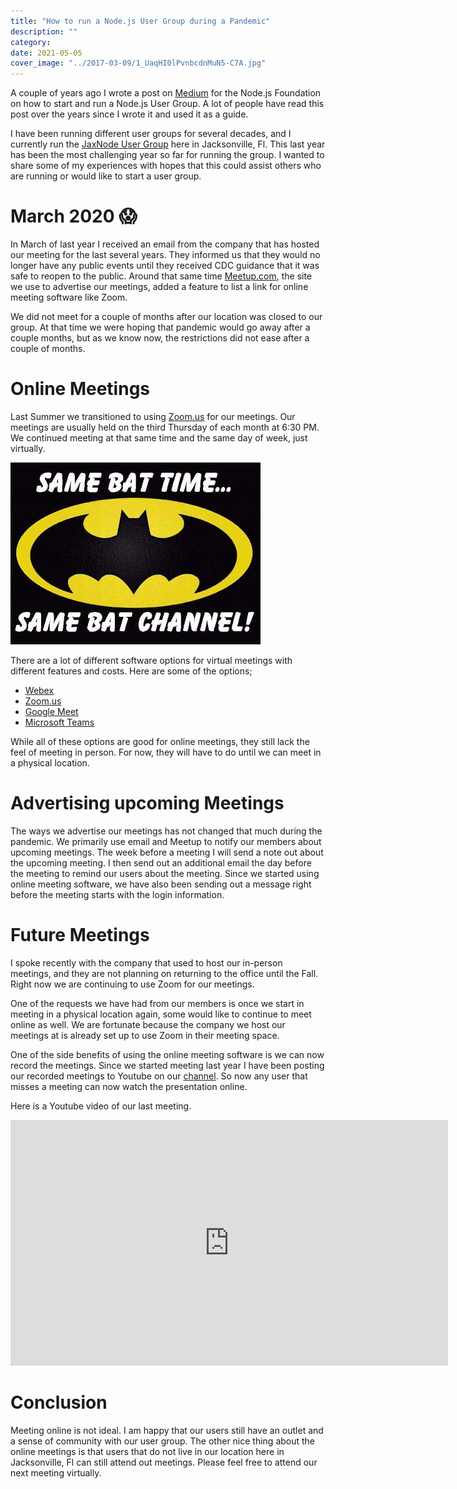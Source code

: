 ```yaml
---
title: "How to run a Node.js User Group during a Pandemic"
description: ""
category: 
date: 2021-05-05
cover_image: "../2017-03-09/1_UaqHI0lPvnbcdnMuN5-C7A.jpg"
---
```


A couple of years ago I wrote a post on [Medium](https://medium.com/the-node-js-collection/how-to-start-a-node-js-user-group-e17399d213b1) for the Node.js Foundation on how to start and run a Node.js User Group. A lot of people have read this post over the years since I wrote it and used it as a guide. 

I have been running different user groups for several decades, and I currently run the [JaxNode User Group](https://www.jaxnode.com) here in Jacksonville, Fl. This last year has been the most challenging year so far for running the group. I wanted to share some of my experiences with hopes that this could assist others who are running or would like to start a user group.

# March 2020 😱

In March of last year I received an email from the company that has hosted our meeting for the last several years. They informed us that they would no longer have any public events until they received CDC guidance that it was safe to reopen to the public. Around that same time [Meetup.com](https://meetup.com), the site we use to advertise our meetings, added a feature to list a link for online meeting software like Zoom.

We did not meet for a couple of months after our location was closed to our group. At that time we were hoping that pandemic would go away after a couple months, but as we know now, the restrictions did not ease after a couple of months. 

# Online Meetings

Last Summer we transitioned to using [Zoom.us](https://zoom.us) for our meetings. Our meetings are usually held on the third Thursday of each month at 6:30 PM. We continued meeting at that same time and the same day of week, just virtually.

![Same Bat Time, Same Bat Channel!!!](./samebattime.jpg)

There are a lot of different software options for virtual meetings with different features and costs. Here are some of the options;

* [Webex](https://www.webex.com/)
* [Zoom.us](https://zoom.us)
* [Google Meet](https://apps.google.com/meet/)
* [Microsoft Teams](https://www.microsoft.com/en-us/microsoft-teams/group-chat-software)

While all of these options are good for online meetings, they still lack the feel of meeting in person. For now, they will have to do until we can meet in a physical location.

# Advertising upcoming Meetings

The ways we advertise our meetings has not changed that much during the pandemic. We primarily use email and Meetup to notify our members about upcoming meetings. The week before a meeting I will send a note out about the upcoming meeting. I then send out an additional email the day before the meeting to remind our users about the meeting. Since we started using online meeting software, we have also been sending out a message right before the meeting starts with the login information.

# Future Meetings

I spoke recently with the company that used to host our in-person meetings, and they are not planning on returning to the office until the Fall. Right now we are continuing to use Zoom for our meetings. 

One of the requests we have had from our members is once we start in meeting in a physical location again, some would like to continue to meet online as well. We are fortunate because the company we host our meetings at is already set up to use Zoom in their meeting space.

One of the side benefits of using the online meeting software is we can now record the meetings. Since we started meeting last year I have been posting our recorded meetings to Youtube on our [channel](https://www.youtube.com/channel/UCzl14FhZAyHBdaLscrSKZ_w). So now any user that misses a meeting can now watch the presentation online.

Here is a Youtube video of our last meeting.

<div style="text-align: center">
<iframe width="700" height="393" src="https://youtube.com/embed/hT7LsluDzS4" frameborder="0" allow="accelerometer; autoplay; encrypted-media; gyroscope; picture-in-picture" allowfullscreen></iframe>
</div>

# Conclusion

Meeting online is not ideal. I am happy that our users still have an outlet and a sense of community with our user group. The other nice thing about the online meetings is that users that do not live in our location here in Jacksonville, Fl can still attend out meetings. Please feel free to attend our next meeting virtually.
